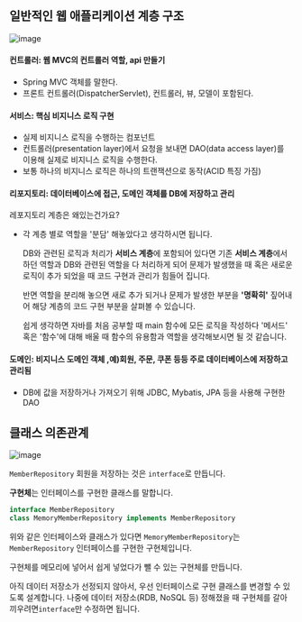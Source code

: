 ## 일반적인 웹 애플리케이션 계층 구조

![image](https://user-images.githubusercontent.com/65094518/145970641-5c3c6b4d-037b-4d2f-8060-40074aaf6b8f.png)

#### 컨트롤러: 웹 MVC의 컨트롤러 역할, api 만들기

- Spring MVC 객체를 말한다.
- 프론트 컨트롤러(DispatcherServlet), 컨트롤러, 뷰, 모델이 포함된다. 







#### 서비스: 핵심 비지니스 로직 구현

- 실제 비지니스 로직을 수행하는 컴포넌트
- 컨트롤러(presentation layer)에서 요청을 보내면 DAO(data access layer)를 이용해 실제로 비지니스 로직을 수행한다.
- 보통 하나의 비지니스 로직은 하나의 트랜잭션으로 동작(ACID 특징 가짐)







#### 리포지토리: 데이터베이스에 접근, 도메인 객체를 DB에 저장하고 관리

레포지토리 계층은 왜있는건가요?

- 각 계층 별로 역할을 '분담' 해놓았다고 생각하시면 됩니다.

  DB와 관련된 로직과 처리가 **서비스 계층**에 포함되어 있다면 기존 **서비스 계층**에서 하던 역할과 DB와 관련된 역할을 다 처리하게 되어 문제가 발생했을 때 혹은 새로운 로직이 추가 되었을 때 코드 구현과 관리가 힘들어 집니다.

  반면 역할을 분리해 놓으면 새로 추가 되거나 문제가 발생한 부분을 **'명확히'** 짚어내어 해당 계층의 코드 구현 부분을 살펴볼 수 있습니다.

  쉽게 생각하면 자바를 처음 공부할 때 main 함수에 모든 로직을 작성하다 '메서드' 혹은 '함수'에 대해 배울 때 함수의 유용함과 역할을 생각해보시면 될 것 같습니다.





#### 도메인: 비지니스 도메인 객체 ,예)회원, 주문, 쿠폰 등등 주로 데이터베이스에 저장하고 관리됨

- DB에 값을 저장하거나 가져오기 위해 JDBC, Mybatis, JPA 등을 사용해 구현한 DAO







## 클래스 의존관계

![image](https://user-images.githubusercontent.com/65094518/145971135-1631e994-5d71-425c-98e1-119e88bba0f0.png)



`MemberRepository` 회원을 저장하는 것은 `interface`로 만듭니다.

**구현체**는 인터페이스를 구현한 클래스를 말합니다.

```java
interface MemberRepository
class MemoryMemberRepository implements MemberRepository
```

위와 같은 인터페이스와 클래스가 있다면 `MemoryMemberRepository`는 `MemberRepository` 인터페이스를 구현한 구현체입니다.



구현체를 메모리에 넣어서 쉽게 넣었다가 뺄 수 있는 구현체를 만듭니다.

아직 데이터 저장소가 선정되지 않아서, 우선 인터페이스로 구현 클래스를 변경할 수 있도록 설계합니다.
나중에 데이터 저장소(RDB, NoSQL 등) 정해졌을 때 구현체를 갈아 끼우려면`interface`만 수정하면 됩니다.